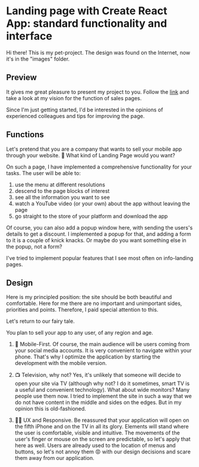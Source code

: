 # Landing page with Create React App: standard functionality and interface

Hi there! 
This is my pet-project. The design was found on the Internet, now it's in the "images" folder.

## Preview

It gives me great pleasure to present my project to you. Follow the [link](https://barbylka.github.io/goCorona/) and take a look at my vision for the function of sales pages. 

Since I'm just getting started, I'd be interested in the opinions of experienced colleagues and tips for improving the page.

## Functions
Let's pretend that you are a company that wants to sell your mobile app through your website. 💭 What kind of Landing Page would you want?

On such a page, I have implemented a comprehensive functionality for your tasks. The user will be able to:
1. use the menu at different resolutions
2. descend to the page blocks of interest
3. see all the information you want to see
4. watch a YouTube video (or your own) about the app without leaving the page
5. go straight to the store of your platform and download the app

Of course, you can also add a popup window here, with sending the users's details to get a discount. I implemented a popup for that, and adding a form to it is a couple of knick knacks. Or maybe do you want something else in the popup, not a form?

I've tried to implement popular features that I see most often on info-landing pages.

## Design

Here is my principled position: the site should be both beautiful and comfortable. Here for me there are no important and unimportant sides, priorities and points. Therefore, I paid special attention to this.

Let's return to our fairy tale.

You plan to sell your app to any user, of any region and age. 

1. 📱 Mobile-First. Of course, the main audience will be users coming from your social media accounts. It is very convenient to navigate within your phone. That's why I optimize the application by starting the development with the mobile version.

2. 📺 Television, why not? Yes, it's unlikely that someone will decide to open your site via TV (although why not? I do it sometimes, smart TV is a useful and convenient technology). What about wide monitors? Many people use them now. I tried to implement the site in such a way that we do not have content in the middle and sides on the edges. But in my opinion this is old-fashioned.

3. 👩‍🎨 UX and Responsive. Be reassured that your application will open on the fifth iPhone and on the TV in all its glory. Elements will stand where the user is comfortable, visible and intuitive. The movements of the user's finger or mouse on the screen are predictable, so let's apply that here as well. Users are already used to the location of menus and buttons, so let's not annoy them 😡 with our design decisions and scare them away from our application.

